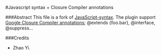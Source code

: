 #Javascript syntax + Closure Compiler annotations

###Abstract
This file is a fork of [JavaScript-syntax](http://www.vim.org/scripts/script.php?script_id=1491).
The plugin support [Google Closure Compiler annotations](https://developers.google.com/closure/compiler/docs/js-for-compiler#tags); @extends {foo.bar}, @interface, @suppress...

###Credits
- Zhao Yi.
